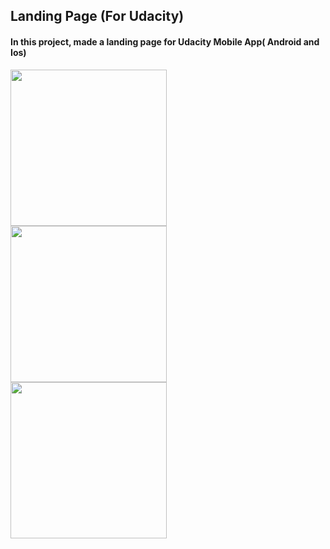 


<h2>
Landing Page (For Udacity) 
</h2>

<h4>
In this project, made a landing page for Udacity Mobile App( Android and Ios)
</h4>
<img src="https://github.com/sabdar18/Udacity_android_basics/blob/master/practice/Landing_Page/landing_page.gif" width="250" />
<br>



<img src="https://github.com/sabdar18/Udacity_android_basics/blob/master/practice/Landing_Page/Screenshot_1521702743.png" width="250" />
<br>
<img src="https://github.com/sabdar18/Udacity_android_basics/blob/master/practice/Landing_Page/Screenshot_1521702753.png" width="250" />
<br>
